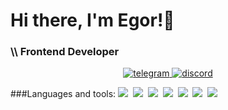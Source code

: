<div id="header" aling="center">
  <h1>Hi there, I'm Egor!👋</h1>
  <h3>\\ Frontend Developer</h3>
</div>

<div id="social" align="center">
  <a href="https://t.me/egriv">
    <img src="https://img.shields.io/badge/telegram-blue?logo=telegram&logoColor=white&style=for-the-badge"
      alt="telegram">
  </a>
  <a href="https://discordapp.com/users/1086168108575760445/">
    <img src="https://img.shields.io/badge/discord-blue?logo=discord&logoColor=white&style=for-the-badge"
      alt="discord">
  </a>
</div>

###Languages and tools:
<img src="https://cdn.jsdelivr.net/gh/devicons/devicon@latest/icons/javascript/javascript-original.svg" />&nbsp;
<img src="https://cdn.jsdelivr.net/gh/devicons/devicon@latest/icons/html5/html5-original-wordmark.svg" />&nbsp;
<img src="https://cdn.jsdelivr.net/gh/devicons/devicon@latest/icons/css3/css3-original-wordmark.svg" />&nbsp;
<img src="https://cdn.jsdelivr.net/gh/devicons/devicon@latest/icons/sass/sass-original.svg" />&nbsp;
<img src="https://cdn.jsdelivr.net/gh/devicons/devicon@latest/icons/git/git-original-wordmark.svg" />&nbsp;
<img src="https://cdn.jsdelivr.net/gh/devicons/devicon@latest/icons/gulp/gulp-plain.svg" />&nbsp;
<img src="https://cdn.jsdelivr.net/gh/devicons/devicon@latest/icons/vitejs/vitejs-original.svg" />


